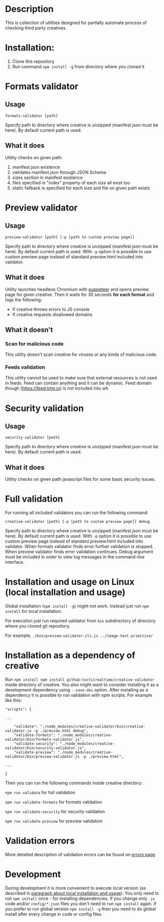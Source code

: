 # Description

This is collection of utilities designed for partially automate process of checking third party creatives.

# Installation:

1. Clone this repository
2. Run command `npm install -g` from directory where you cloned it

# Formats validator

## Usage

`formats-validator [path]`

Specify path to directory where creative is unzipped (manifest.json must be here). By default current path is used.

## What it does

Utility checks on given path:

1. manifest.json existence
2. validates manifest.json through JSON Schema
2. sizes section in manifest existence
3. files specified in "index" property of each size all exist too
4. static fallback is specified for each size and file on given path exists

# Preview validator

## Usage

`preview-validator [path] [-p [path to custom preview page]]`

Specify path to directory where creative is unzipped (manifest.json must be here). By default current path is used.
With `-p` option it is possible to use custom preview page instead of standard preview.html included into validator.

## What it does

Utility launches headless Chromium with [puppeteer](https://github.com/GoogleChrome/puppeteer) and opens preview page for given creative.
Then it waits for 30 seconds **for each format** and logs the following:

* If creative throws errors to JS console
* If creative requests disallowed domains

## What it doesn't

### Scan for malicious code
This utility doesn't scan creative for viruses or any kinds of malicious code. 

### Feeds validation
This utility cannot be used to make sure that external resources is not used in feeds. Feed can contain anything and it can be dynamic. Feed domain though (https://feed.trtm.io) is not included into wh

# Security validation

## Usage

`security-validator [path]`

Specify path to directory where creative is unzipped (manifest.json must be here). By default current path is used.

## What it does

Utility checks on given path javascript files for some basic security issues.

# Full validation

For running all included validators you can run the following command:

`creative-validator [path] [-p [path to custom preview page]] debug`

Specify path to directory where creative is unzipped (manifest.json must be here). By default current path is used.
With `-p` option it is possible to use custom preview page instead of standard preview.html included into validator.
When formats validator finds error further validation is stopped. When preview validator finds error validation continues.
Debug argument must be included in order to view log messages in the command-line interface.

# Installation and usage on Linux (local installation and usage)

Global installation (`npm install -g`) might not work. Instead just run `npm install` for local installation.

For execution just run required validator from `bin` subdirectory of directory where you cloned git repository.

For example, `./bin/preview-validator-cli.js ../image-text-primitive/`

# Installation as a dependency of creative

Run `npm install npm install github:tacticrealtime/creative-validator` inside directory of creative.
You also might want to consider installing it as a development dependency using `--save-dev` option.
After installing as a dependency it is possible to run validation with npm scripts.
For example like this:
```
"scripts": {

...

    "validate": "./node_modules/creative-validator/bin/creative-validator.js -p ./preview.html debug",
    "validate-formats": "./node_modules/creative-validator/bin/formats-validator.js",
    "validate-security": "./node_modules/creative-validator/bin/security-validator.js",
    "validate-preview": "./node_modules/creative-validator/bin/preview-validator.js -p ./preview.html",

...

}
```

Then you can run the following commands inside creative directory:

`npm run validate` for full validation

`npm run validate-formats` for formats validation

`npm run validate-security` for security validation

`npm run validate-preview` for preview validation

# Validation errors

More detailed description of validation errors can be found on [errors page](ERROR_LIST.md)

# Development

During development it is more convenient to execute local version (as described in [paragraph about local installation and usage](#installation-and-usage-on-linux-local-installation-and-usage)).
You only need to run `npm install` once - for installing dependencies. If you change only `.js` code and/or `config/*.json` files you don't need to run `npm install` again.
If you prefer to run global version `npm install -g` then you need to do global install after every change in code or config files.